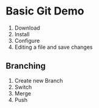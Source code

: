 # Basic Git Demo

1. Download
2. Install
3. Configure
4. Editing a file and save changes

## Branching 
1. Create new Branch
2. Switch
3. Merge
4. Push